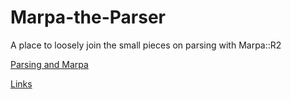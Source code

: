 ﻿Marpa-the-Parser
================

A place to loosely join the small pieces on parsing with Marpa::R2

[Parsing and Marpa](https://github.com/rns/Marpa-the-Parser/blob/master/parsing-and-marpa.md)

[Links](https://github.com/rns/Marpa-the-Parser/blob/master/links.md)

